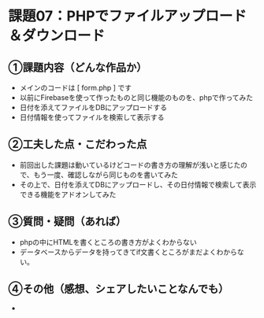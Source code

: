 # 課題07：PHPでファイルアップロード＆ダウンロード

## ①課題内容（どんな作品か）
- メインのコードは [ form.php ] です
- 以前にFirebaseを使って作ったものと同じ機能のものを、phpで作ってみた
- 日付を添えてファイルをDBにアップロードする
- 日付情報を使ってファイルを検索して表示する

## ②工夫した点・こだわった点
- 前回出した課題は動いているけどコードの書き方の理解が浅いと感じたので、もう一度、確認しながら同じものを書いてみた
- その上で、日付を添えてDBにアップロードし、その日付情報で検索して表示できる機能をアドオンしてみた

## ③質問・疑問（あれば）
- phpの中にHTMLを書くところの書き方がよくわからない
- データベースからデータを持ってきてif文書くところがまだよくわからない。

## ④その他（感想、シェアしたいことなんでも）
- 
